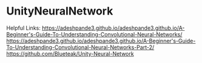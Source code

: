 # UnityNeuralNetwork


Helpful Links:
https://adeshpande3.github.io/adeshpande3.github.io/A-Beginner's-Guide-To-Understanding-Convolutional-Neural-Networks/
https://adeshpande3.github.io/adeshpande3.github.io/A-Beginner's-Guide-To-Understanding-Convolutional-Neural-Networks-Part-2/
https://github.com/Blueteak/Unity-Neural-Network
